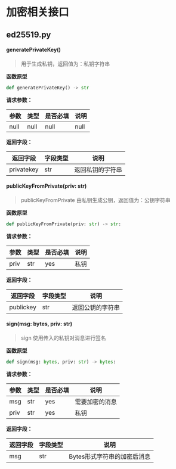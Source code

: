 # 加密相关接口
## ed25519.py
#### generatePrivateKey()
> 用于生成私钥，返回值为：私钥字符串

 **函数原型**
 
 ```python
 def generatePrivateKey() -> str
 ```
 
 **请求参数：**

|参数|类型|是否必填|说明|
|----|----|----|----|
|null|null|null|null|

**返回字段：**

|返回字段|字段类型|说明|
|----|----|----|
|privatekey|str|返回私钥的字符串|

#### publicKeyFromPrivate(priv: str)
>publicKeyFromPrivate 由私钥生成公钥，返回值为：公钥字符串

 **函数原型**
```python
def publicKeyFromPrivate(priv: str) -> str:
```
 **请求参数：**

|参数|类型|是否必填|说明|
|----|----|----|----|
|priv|str|yes|私钥|

**返回字段：**

|返回字段|字段类型|说明|
|----|----|----|
|publickey|str|返回公钥的字符串|

#### sign(msg: bytes, priv: str)
>sign 使用传入的私钥对消息进行签名

 **函数原型**
```python
def sign(msg: bytes, priv: str) -> bytes:
```
 **请求参数：**

|参数|类型|是否必填|说明|
|----|----|----|----|
|msg|str|yes|需要加密的消息|
|priv|str|yes|私钥|

**返回字段：**

|返回字段|字段类型|说明|
|----|----|----|
|msg|str|Bytes形式字符串的加密后消息|
